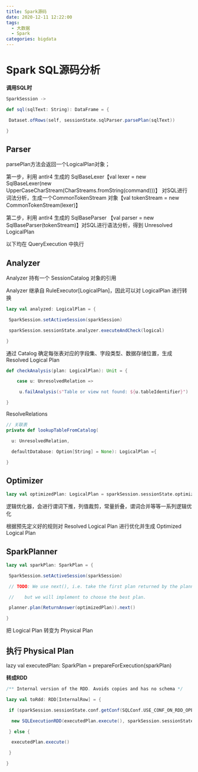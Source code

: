 ```yaml
---
title: Spark源码
date: 2020-12-11 12:22:00
tags:
  - 大数据
  - Spark
categories: bigdata
---
```


# Spark SQL源码分析

**调用SQL时**

```scala
SparkSession ->

def sql(sqlText: String): DataFrame = {

 Dataset.ofRows(self, sessionState.sqlParser.parsePlan(sqlText))

}

```

## Parser

parsePlan方法会返回一个LogicalPlan对象；

第一步，利用 antlr4 生成的 SqlBaseLexer【val lexer = new SqlBaseLexer(new UpperCaseCharStream(CharStreams.fromString(command)))】 对SQL进行词法分析，生成一个CommonTokenStream 对象【val tokenStream = new CommonTokenStream(lexer)】

第二步，利用 antlr4 生成的 SqlBaseParser 【val parser = new SqlBaseParser(tokenStream)】对SQL进行语法分析，得到 Unresolved LogicalPlan



以下均在 QueryExecution 中执行

## Analyzer

Analyzer 持有一个 SessionCatalog 对象的引用

Analyzer 继承自 RuleExecutor[LogicalPlan]，因此可以对 LogicalPlan 进行转换

```scala
lazy val analyzed: LogicalPlan = {

 SparkSession.setActiveSession(sparkSession)

 sparkSession.sessionState.analyzer.executeAndCheck(logical)

}

```

通过 Catalog 确定每张表对应的字段集、字段类型、数据存储位置，生成Resolved Logical Plan

```scala
def checkAnalysis(plan: LogicalPlan): Unit = {

	case u: UnresolvedRelation =>

	 u.failAnalysis(s"Table or view not found: ${u.tableIdentifier}")

}
```

ResolveRelations

```scala
// 关联表
private def lookupTableFromCatalog(

  u: UnresolvedRelation,

  defaultDatabase: Option[String] = None): LogicalPlan ={

}

```

## Optimizer

```scala
lazy val optimizedPlan: LogicalPlan = sparkSession.sessionState.optimizer.execute(withCachedData)
```

逻辑优化器，会进行谓词下推，列值裁剪，常量折叠，谓词合并等等一系列逻辑优化

根据预先定义好的规则对 Resolved Logical Plan 进行优化并生成 Optimized Logical Plan

## SparkPlanner

```scala
lazy val sparkPlan: SparkPlan = {

 SparkSession.setActiveSession(sparkSession)

 // TODO: We use next(), i.e. take the first plan returned by the planner, here for now,

 //    but we will implement to choose the best plan.

 planner.plan(ReturnAnswer(optimizedPlan)).next()

}
```

把 Logical Plan 转变为 Physical Plan

## 执行 Physical Plan

lazy val executedPlan: SparkPlan = prepareForExecution(sparkPlan)

**转成RDD**

```scala
/** Internal version of the RDD. Avoids copies and has no schema */

lazy val toRdd: RDD[InternalRow] = {

 if (sparkSession.sessionState.conf.getConf(SQLConf.USE_CONF_ON_RDD_OPERATION)) {

  new SQLExecutionRDD(executedPlan.execute(), sparkSession.sessionState.conf)

 } else {

  executedPlan.execute()

 }

}
```

